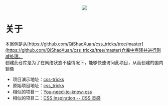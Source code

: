 <div align="center"><img src="https://jonesxie.gitee.io/css-tricks/images/logo.png"></div>

# 关于

本案例是从[https://github.com/QiShaoXuan/css_tricks/tree/master](https://github.com/QiShaoXuan/css_tricks/tree/master)仓库中克隆并进行删减处理。  
创建此仓库是为了在网络状态不佳情况下，能够快速访问此项目，从而创建的国内镜像

- 项目演示地址：[css-tricks](https://jonesxie.gitee.io/css-tricks/)
- 原始项目地址：[css_tricks](https://qishaoxuan.github.io/css_tricks/)
- 相似的项目一：[You-need-to-know-css](https://lhammer.cn/You-need-to-know-css/#/zh-cn/)
- 相似的项目二：[CSS Inspiration -- CSS 灵感](https://chokcoco.github.io/CSS-Inspiration/#/)
